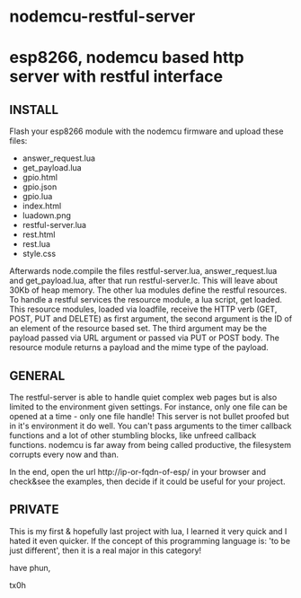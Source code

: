 # nodemcu-restful-server

esp8266, nodemcu based http server with restful interface
=========================================================

INSTALL
-------

Flash your esp8266 module with the nodemcu firmware and upload these files:

 * answer_request.lua
 * get_payload.lua
 * gpio.html
 * gpio.json
 * gpio.lua
 * index.html
 * luadown.png
 * restful-server.lua
 * rest.html
 * rest.lua
 * style.css

Afterwards node.compile the files restful-server.lua, answer_request.lua and get_payload.lua, after that run restful-server.lc. This will leave about 30Kb of heap memory. The other lua modules define the restful resources. To handle a restful services the resource module, a lua script, get loaded. This resource modules, loaded via loadfile, receive the HTTP verb (GET, POST, PUT and DELETE) as first argument, the second argument is the ID of an element of the resource based set. The third argument may be the payload passed via URL argument or passed via PUT or POST body. The resource module returns a payload and the mime type of the payload.

GENERAL
-------

The restful-server is able to handle quiet complex web pages but is also limited to the environment given settings. For instance, only one file can be opened at a time - only one file handle! This server is not bullet proofed but in it's environment it do well. You can't pass arguments to the timer callback functions and a lot of other stumbling blocks, like unfreed callback functions. nodemcu is far away from being called productive, the filesystem corrupts every now and than.

In the end, open the url http://ip-or-fqdn-of-esp/ in your browser and check&see the examples, then decide if it could be useful for your project.

PRIVATE
-------
This is my first & hopefully last project with lua, I learned it very quick and I hated it even quicker. If the concept of this programming language is: 'to be just different', then it is a real major in this category!

have phun,

tx0h
